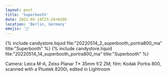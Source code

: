 ```yaml
---
layout: post
title: 'Superbooth'
date: 2022-05-14T23:24+0100
location: 'Berlin, Germany'
emojis: '🎹'
---
```


{% include candystore.liquid file:"20220514_2_superbooth_portra800_ma" title:"Superbooth" %}
{% include candystore.liquid file:"20220514_14_superbooth_portra800_ma" title:"Superbooth" %}

Camera: Leica M-A, Zeiss Planar T\* 35mm f/2 ZM; film: Kodak Portra 800, scanned with a Plustek 8200i, edited in Lightroom